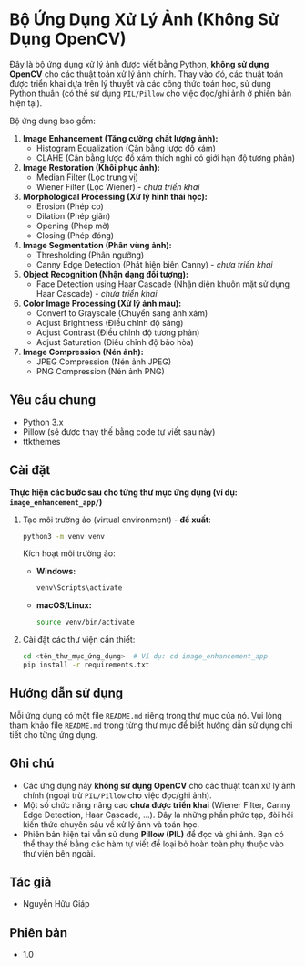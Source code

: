 # Bộ Ứng Dụng Xử Lý Ảnh (Không Sử Dụng OpenCV)

Đây là bộ ứng dụng xử lý ảnh được viết bằng Python, **không sử dụng OpenCV** cho các thuật toán xử lý ảnh chính. Thay vào đó, các thuật toán được triển khai dựa trên lý thuyết và các công thức toán học, sử dụng Python thuần (có thể sử dụng `PIL/Pillow` cho việc đọc/ghi ảnh ở phiên bản hiện tại).

Bộ ứng dụng bao gồm:

1.  **Image Enhancement (Tăng cường chất lượng ảnh):**
    *   Histogram Equalization (Cân bằng lược đồ xám)
    *   CLAHE (Cân bằng lược đồ xám thích nghi có giới hạn độ tương phản)
2.  **Image Restoration (Khôi phục ảnh):**
    *   Median Filter (Lọc trung vị)
    *   Wiener Filter (Lọc Wiener) - *chưa triển khai*
3.  **Morphological Processing (Xử lý hình thái học):**
    *   Erosion (Phép co)
    *   Dilation (Phép giãn)
    *   Opening (Phép mở)
    *   Closing (Phép đóng)
4.  **Image Segmentation (Phân vùng ảnh):**
    *   Thresholding (Phân ngưỡng)
    *   Canny Edge Detection (Phát hiện biên Canny) - *chưa triển khai*
5.  **Object Recognition (Nhận dạng đối tượng):**
    *   Face Detection using Haar Cascade (Nhận diện khuôn mặt sử dụng Haar Cascade) - *chưa triển khai*
6.  **Color Image Processing (Xử lý ảnh màu):**
    *   Convert to Grayscale (Chuyển sang ảnh xám)
    *   Adjust Brightness (Điều chỉnh độ sáng)
    *   Adjust Contrast (Điều chỉnh độ tương phản)
    *   Adjust Saturation (Điều chỉnh độ bão hòa)
7.  **Image Compression (Nén ảnh):**
    *   JPEG Compression (Nén ảnh JPEG)
    *   PNG Compression (Nén ảnh PNG)

## Yêu cầu chung

*   Python 3.x
*   Pillow (sẽ được thay thế bằng code tự viết sau này)
*   ttkthemes

## Cài đặt

**Thực hiện các bước sau cho từng thư mục ứng dụng (ví dụ: `image_enhancement_app/`)**

1.  Tạo môi trường ảo (virtual environment) - **đề xuất**:

    ```bash
    python3 -m venv venv
    ```

    Kích hoạt môi trường ảo:

    *   **Windows:**

        ```bash
        venv\Scripts\activate
        ```

    *   **macOS/Linux:**

        ```bash
        source venv/bin/activate
        ```

2.  Cài đặt các thư viện cần thiết:

    ```bash
    cd <tên_thư_mục_ứng_dụng>  # Ví dụ: cd image_enhancement_app
    pip install -r requirements.txt
    ```

## Hướng dẫn sử dụng

Mỗi ứng dụng có một file `README.md` riêng trong thư mục của nó. Vui lòng tham khảo file `README.md` trong từng thư mục để biết hướng dẫn sử dụng chi tiết cho từng ứng dụng.

## Ghi chú

*   Các ứng dụng này **không sử dụng OpenCV** cho các thuật toán xử lý ảnh chính (ngoại trừ `PIL/Pillow` cho việc đọc/ghi ảnh).
*   Một số chức năng nâng cao **chưa được triển khai** (Wiener Filter, Canny Edge Detection, Haar Cascade, ...). Đây là những phần phức tạp, đòi hỏi kiến thức chuyên sâu về xử lý ảnh và toán học.
*   Phiên bản hiện tại vẫn sử dụng **Pillow (PIL)** để đọc và ghi ảnh. Bạn có thể thay thế bằng các hàm tự viết để loại bỏ hoàn toàn phụ thuộc vào thư viện bên ngoài.

## Tác giả

*   Nguyễn Hữu Giáp

## Phiên bản

*   1.0

